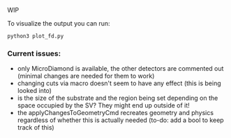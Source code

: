 WIP

To visualize the output you can run:

    python3 plot_fd.py
    
### Current issues:
- only MicroDiamond is available, the other detectors are commented out (minimal changes are needed for them to work)
- changing cuts via macro doesn't seem to have any effect (this is being looked into)
- is the size of the substrate and the region being set depending on the space occupied by the SV? They might end up outside of it!
- the applyChangesToGeometryCmd recreates geometry and physics regardless of whether this is actually needed (to-do: add a bool to keep track of this)
